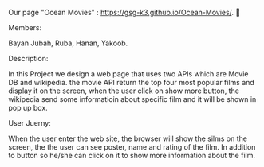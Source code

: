 Our page "Ocean Movies" : https://gsg-k3.github.io/Ocean-Movies/. :dolphin:

Members:

Bayan Jubah, 
Ruba,
Hanan,
Yakoob.


Description:

In this Project we design a web page that uses two APIs which are Movie DB and wikipedia. the movie API return the top four most popular films and display it on the screen, when the user click on show more button, the wikipedia send some informatioin about specific film and it will be shown in pop up box.

User Juerny:

When the user enter the web site, the browser will show the silms on the screen, the the user can see poster, name and rating of the film. In addition to button so he/she can click on it to show more information about the film.

